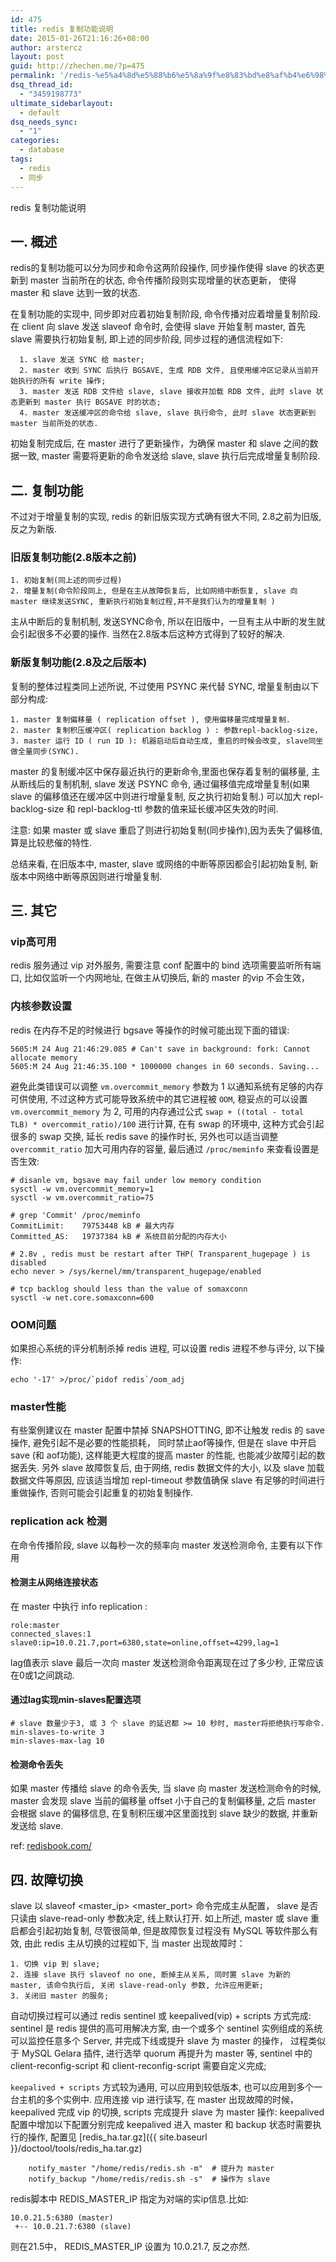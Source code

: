 ```yaml
---
id: 475
title: redis 复制功能说明
date: 2015-01-26T21:16:26+08:00
author: arstercz
layout: post
guid: http://zhechen.me/?p=475
permalink: '/redis-%e5%a4%8d%e5%88%b6%e5%8a%9f%e8%83%bd%e8%af%b4%e6%98%8e/'
dsq_thread_id:
  - "3459198773"
ultimate_sidebarlayout:
  - default
dsq_needs_sync:
  - "1"
categories:
  - database
tags:
  - redis
  - 同步
---
```

redis 复制功能说明

## 一. 概述

redis的复制功能可以分为同步和命令这两阶段操作, 同步操作使得 slave 的状态更新到 master 当前所在的状态, 命令传播阶段则实现增量的状态更新， 使得 master 和 slave 达到一致的状态.


在复制功能的实现中, 同步即对应着初始复制阶段, 命令传播对应着增量复制阶段. 在 client 向 slave 发送 slaveof 命令时, 会使得 slave 开始复制 master, 首先 slave 需要执行初始复制, 即上述的同步阶段, 同步过程的通信流程如下:
```
  1. slave 发送 SYNC 给 master;
  2. master 收到 SYNC 后执行 BGSAVE, 生成 RDB 文件, 且使用缓冲区记录从当前开始执行的所有 write 操作;
  3. master 发送 RDB 文件给 slave, slave 接收并加载 RDB 文件, 此时 slave 状态更新到 master 执行 BGSAVE 时的状态;
  4. master 发送缓冲区的命令给 slave, slave 执行命令, 此时 slave 状态更新到 master 当前所处的状态.
```
初始复制完成后, 在 master 进行了更新操作，为确保 master 和 slave 之间的数据一致, master 需要将更新的命令发送给 slave, slave 执行后完成增量复制阶段.

## 二. 复制功能

不过对于增量复制的实现, redis 的新旧版实现方式确有很大不同, 2.8之前为旧版, 反之为新版.
### 旧版复制功能(2.8版本之前)
```
1. 初始复制(同上述的同步过程)
2. 增量复制(命令阶段同上, 但是在主从故障恢复后, 比如网络中断恢复, slave 向 master 继续发送SYNC, 重新执行初始复制过程,并不是我们认为的增量复制 )
```
主从中断后的复制机制, 发送SYNC命令, 所以在旧版中，一旦有主从中断的发生就会引起很多不必要的操作. 当然在2.8版本后这种方式得到了较好的解决.

### 新版复制功能(2.8及之后版本)

复制的整体过程类同上述所说, 不过使用 PSYNC 来代替 SYNC, 增量复制由以下部分构成:
```
1. master 复制偏移量 ( replication offset ), 使用偏移量完成增量复制.
2. master 复制积压缓冲区( replication backlog ) : 参数repl-backlog-size， 
3. master 运行 ID ( run ID ): 机器启动后自动生成, 重启的时候会改变, slave同坐做全量同步(SYNC).
```
master 的复制缓冲区中保存最近执行的更新命令,里面也保存着复制的偏移量,  主从断线后的复制机制, slave 发送 PSYNC 命令, 通过偏移值完成增量复制(如果 slave 的偏移值还在缓冲区中则进行增量复制, 反之执行初始复制.) 可以加大 repl-backlog-size 和 repl-backlog-ttl 参数的值来延长缓冲区失效的时间.


注意: 如果 master 或 slave 重启了则进行初始复制(同步操作),因为丢失了偏移值, 算是比较悲催的特性.

总结来看, 在旧版本中, master, slave 或网络的中断等原因都会引起初始复制, 新版本中网络中断等原因则进行增量复制.


## 三. 其它

### vip高可用
redis 服务通过 vip 对外服务, 需要注意 conf 配置中的 bind 选项需要监听所有端口, 比如仅监听一个内网地址, 在做主从切换后, 新的 master 的vip 不会生效，  

### 内核参数设置

redis 在内存不足的时候进行 bgsave 等操作的时候可能出现下面的错误:
```
5605:M 24 Aug 21:46:29.085 # Can't save in background: fork: Cannot allocate memory
5605:M 24 Aug 21:46:35.100 * 1000000 changes in 60 seconds. Saving...
```
避免此类错误可以调整 `vm.overcommit_memory` 参数为 1 以通知系统有足够的内存可供使用, 不过这种方式可能导致系统中的其它进程被 `OOM`, 稳妥点的可以设置 `vm.overcommit_memory` 为 2, 可用的内存通过公式 `swap + ((total - total TLB) * overcommit_ratio)/100` 进行计算, 在有 swap 的环境中, 这种方式会引起很多的 swap 交换, 延长 redis save 的操作时长, 另外也可以适当调整 `overcommit_ratio` 加大可用内存的容量, 最后通过 `/proc/meminfo` 来查看设置是否生效:

```
# disanle vm, bgsave may fail under low memory condition 
sysctl -w vm.overcommit_memory=1
sysctl -w vm.overcommit_ratio=75

# grep 'Commit' /proc/meminfo     
CommitLimit:    79753448 kB # 最大内存
Committed_AS:   19737384 kB # 系统目前分配的内存大小

# 2.8v , redis must be restart after THP( Transparent_hugepage ) is disabled
echo never > /sys/kernel/mm/transparent_hugepage/enabled

# tcp backlog should less than the value of somaxconn 
sysctl -w net.core.somaxconn=600
```



### OOM问题

如果担心系统的评分机制杀掉 redis 进程, 可以设置 redis 进程不参与评分, 以下操作:
```
echo '-17' >/proc/`pidof redis`/oom_adj
```

### master性能
有些案例建议在 master 配置中禁掉 SNAPSHOTTING, 即不让触发 redis 的 save 操作, 避免引起不是必要的性能损耗， 同时禁止aof等操作, 但是在 slave 中开启 save (和 aof功能), 这样能更大程度的提高 master 的性能, 也能减少故障引起的数据丢失. 另外 slave 故障恢复后, 由于网络, redis 数据文件的大小, 以及 slave 加载数据文件等原因, 应该适当增加 repl-timeout 参数值确保 slave 有足够的时间进行重做操作, 否则可能会引起重复的初始复制操作.

### replication ack 检测
在命令传播阶段, slave 以每秒一次的频率向 master 发送检测命令, 主要有以下作用

#### 检测主从网络连接状态
在 master 中执行 info replication :
```
role:master
connected_slaves:1
slave0:ip=10.0.21.7,port=6380,state=online,offset=4299,lag=1
```
lag值表示 slave 最后一次向 master 发送检测命令距离现在过了多少秒, 正常应该在0或1之间跳动.

#### 通过lag实现min-slaves配置选项
```
# slave 数量少于3, 或 3 个 slave 的延迟都 >= 10 秒时, master将拒绝执行写命令.
min-slaves-to-write 3
min-slaves-max-lag 10
```
#### 检测命令丢失
如果 master 传播给 slave 的命令丢失, 当 slave 向 master 发送检测命令的时候, master 会发现 slave 当前的偏移量 offset 小于自己的复制偏移量, 之后 master 会根据 slave 的偏移信息, 在复制积压缓冲区里面找到 slave 缺少的数据, 并重新发送给 slave.

ref: [redisbook.com/](http://redisbook.com/)

## 四. 故障切换

slave 以 slaveof <master_ip> <master_port> 命令完成主从配置， slave 是否只读由 slave-read-only 参数决定, 线上默认打开. 如上所述, master 或 slave 重启都会引起初始复制, 尽管很简单, 但是故障恢复过程没有 MySQL 等软件那么有效,  由此 redis 主从切换的过程如下,
当 master 出现故障时：
```
1. 切换 vip 到 slave;
2. 连接 slave 执行 slaveof no one, 断掉主从关系, 同时置 slave 为新的 master, 该命令执行后, 关闭 slave-read-only 参数, 允许应用更新;  
3. 关闭旧 master 的服务;
```

自动切换过程可以通过 redis sentinel 或 keepalived(vip) + scripts 方式完成:
sentinel 是 redis 提供的高可用解决方案, 由一个或多个 sentinel 实例组成的系统可以监控任意多个 Server, 并完成下线或提升 slave 为 master 的操作， 过程类似于 MySQL Gelara 插件, 进行选举 quorum 再提升为 master 等, sentinel 中的 client-reconfig-script 和 client-reconfig-script 需要自定义完成;

`keepalived + scripts` 方式较为通用, 可以应用到较低版本, 也可以应用到多个一台主机的多个实例中. 应用连接 vip 进行读写, 在 master 出现故障的时候， keepalived 完成 vip 的切换, scripts 完成提升 slave 为 master 操作:
keepalived配置中增加以下配置分别完成 keepalived 进入 master 和 backup 状态时需要执行的操作, 配置见 [redis_ha.tar.gz]({{ site.baseurl }}/doctool/tools/redis_ha.tar.gz)
```
    notify_master "/home/redis/redis.sh -m"  # 提升为 master 
    notify_backup "/home/redis/redis.sh -s"  # 操作为 slave
```
redis脚本中 REDIS_MASTER_IP 指定为对端的实ip信息.比如:
```
10.0.21.5:6380 (master)
 +-- 10.0.21.7:6380 (slave)
```

则在21.5中， REDIS_MASTER_IP 设置为 10.0.21.7, 反之亦然.
